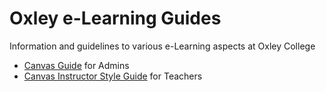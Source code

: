# Oxley e-Learning Guides

Information and guidelines to various e-Learning aspects at Oxley College

* [Canvas Guide](Canvas_guide.md) for Admins
* [Canvas Instructor Style Guide](Canvas%20Style%20Guide%202018.docx) for Teachers
